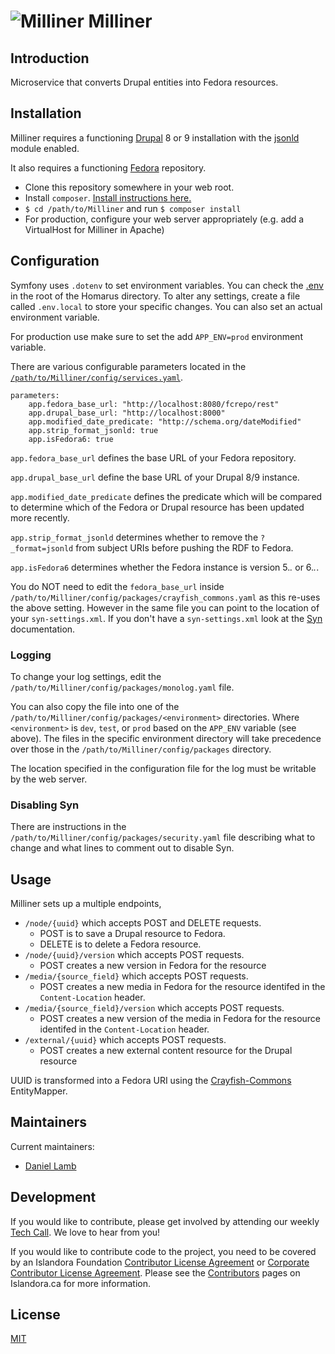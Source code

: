 # ![Milliner](https://cloud.githubusercontent.com/assets/2371345/25281066/8eca01c8-2682-11e7-987f-c77df38cd733.png) Milliner

## Introduction

Microservice that converts Drupal entities into Fedora resources.

## Installation

Milliner requires a functioning [Drupal](https://www.drupal.org/) 8 or 9
installation with the [jsonld](http://github.com/Islandora/jsonld) module enabled.

It also requires a functioning [Fedora](http://fedorarepository.org/) repository.

- Clone this repository somewhere in your web root.
- Install `composer`.  [Install instructions here.][4]
- `$ cd /path/to/Milliner` and run `$ composer install`
- For production, configure your web server appropriately (e.g. add a VirtualHost for Milliner in Apache)

## Configuration

Symfony uses `.dotenv` to set environment variables. You can check the [.env](./.env) in the root of the Homarus directory.
To alter any settings, create a file called `.env.local` to store your specific changes. You can also set an actual environment
variable.

For production use make sure to set the add `APP_ENV=prod` environment variable.

There are various configurable parameters located in the [`/path/to/Milliner/config/services.yaml`](./config/services.yaml).
```
parameters:
    app.fedora_base_url: "http://localhost:8080/fcrepo/rest"
    app.drupal_base_url: "http://localhost:8000"
    app.modified_date_predicate: "http://schema.org/dateModified"
    app.strip_format_jsonld: true
    app.isFedora6: true
```

`app.fedora_base_url` defines the base URL of your Fedora repository.

`app.drupal_base_url` define the base URL of your Drupal 8/9 instance.

`app.modified_date_predicate` defines the predicate which will be compared to determine which of the Fedora or Drupal
resource has been updated more recently.

`app.strip_format_jsonld` determines whether to remove the `?_format=jsonld` from subject URIs before pushing the RDF to Fedora.

`app.isFedora6` determines whether the Fedora instance is version 5.*.* or 6.*.*.

You do NOT need to edit the `fedora_base_url` inside `/path/to/Milliner/config/packages/crayfish_commons.yaml` as this
re-uses the above setting. However in the same file you can point to the location of your `syn-settings.xml`.
If you don't have a `syn-settings.xml` look at the [Syn](http://github.com/Islandora/Syn) documentation.

### Logging

To change your log settings, edit the `/path/to/Milliner/config/packages/monolog.yaml` file.

You can also copy the file into one of the `/path/to/Milliner/config/packages/<environment>` directories.
Where `<environment>` is `dev`, `test`, or `prod` based on the `APP_ENV` variable (see above). The files in the specific
environment directory will take precedence over those in the `/path/to/Milliner/config/packages` directory.

The location specified in the configuration file for the log must be writable by the web server.

### Disabling Syn

There are instructions in the `/path/to/Milliner/config/packages/security.yaml` file describing what to change and what lines
to comment out to disable Syn.

## Usage

Milliner sets up a multiple endpoints,
* `/node/{uuid}` which accepts POST and DELETE requests.
  * POST is to save a Drupal resource to Fedora.
  * DELETE is to delete a Fedora resource.
* `/node/{uuid}/version` which accepts POST requests.
  * POST creates a new version in Fedora for the resource
* `/media/{source_field}` which accepts POST requests.
  * POST creates a new media in Fedora for the resource identifed in the `Content-Location` header.
* `/media/{source_field}/version` which accepts POST requests.
  * POST creates a new version of the media in Fedora for the resource identifed in the `Content-Location` header.
* `/external/{uuid}` which accepts POST requests.
  * POST creates a new external content resource for the Drupal resource

UUID is transformed into a Fedora URI using the [Crayfish-Commons](https://github.com/Islandora/Crayfish-Commons) EntityMapper.

## Maintainers

Current maintainers:

* [Daniel Lamb](https://github.com/dannylamb)

## Development

If you would like to contribute, please get involved by attending our weekly [Tech Call](https://github.com/Islandora/docuentation/wiki). We love to hear from you!

If you would like to contribute code to the project, you need to be covered by an Islandora Foundation [Contributor License Agreement](http://islandora.ca/sites/default/files/islandora_cla.pdf) or [Corporate Contributor License Agreement](http://islandora.ca/sites/default/files/islandora_ccla.pdf). Please see the [Contributors](http://islandora.ca/resources/contributors) pages on Islandora.ca for more information.

## License

[MIT](https://opensource.org/licenses/MIT)

[3]: https://img.shields.io/badge/license-MIT-blue.svg?style=flat-square
[4]: https://getcomposer.org/download/
